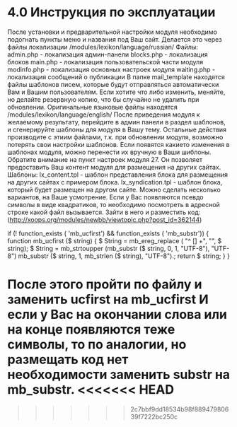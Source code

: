 # 4.0 Инструкция по эксплуатации

После установки и предварительной настройки модуля необходимо подогнать пункты меню и названия под Ваш сайт.
Делается это через файлы локализации /modules/lexikon/language/russian/
Файлы:
admin.php - локализация админ-панели
blocks.php - локализация блоков
main.php - локализация пользовательской части модуля
modinfo.php - локализация основных настроек модуля
waiting.php - локализация сообщений о публикации
В папке mail_template находятся файлы шаблонов писем, которые будут отправляться автоматически Вам и Вашим пользователям.
Если хотите что либо изменить, меняйте, но делайте резервную копию, что бы случайно не удалить при обновлении.
Оригинальные языковые файлы находятся /modules/lexikon/language/english/
После приведения модуля к желаемому результату, перейдите в админ панели в раздел шаблонов, и сгенерируйте шаблоны для модуля в Вашу тему.
Остальные действия производите с этиим файлами, т.к. при обновлении модуля, возможно потерять свои настройки шаблонов. Если появятся какието изменения в шаблонах модуля, можно перенести их вручную в Ваши шиблоны.
Обратите внимание на пункт настроек модуля 27.
Он позволяет предоставить Ваш контент модуля для размещения на других сайтах.
Шаблоны:
lx_content.tpl - шаблон представления блока для размещения на других сайтах с примером блока.
lx_syndication.tpl - шаблон блока, который будет размещен на другом сайте.
Можно сделать несколько вариантов, на Ваше усмотрение.
Если у Вас появляются псевдо символы в виде квадратиков, то необходимо посмотреть в адресной строке какой  файл вызывается. Зайти в него и разместить код:
(http://xoops.org/modules/newbb/viewtopic.php?post_id=362144)

if (! function_exists ( 'mb_ucfirst') && function_exists ( 'mb_substr')) {
   function mb_ucfirst ($ string) {
   $ String = mb_ereg_replace ( "^ [] +", "", $ string);
   $ String = mb_strtoupper (mb_substr ($ string, 0, 1, "UTF-8"), "UTF-8") mb_substr ($ string, 1, mb_strlen ($ string), "UTF-8").;
   return $ string;
   }
}

После этого пройти по файлу и заменить ucfirst на mb_ucfirst
И если у Вас на окончании слова или на конце появляются теже символы, то по аналогии, но размещать код нет необходимости заменить  substr на mb_substr.
<<<<<<< HEAD
=======

>>>>>>> 2c7bbf9dd18534b98f88947980639f7222bc250c
